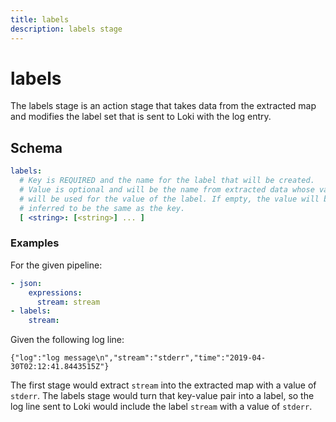 ```yaml
---
title: labels
description: labels stage
---
```

# labels

The labels stage is an action stage that takes data from the extracted map and
modifies the label set that is sent to Loki with the log entry.

## Schema

```yaml
labels:
  # Key is REQUIRED and the name for the label that will be created.
  # Value is optional and will be the name from extracted data whose value
  # will be used for the value of the label. If empty, the value will be
  # inferred to be the same as the key.
  [ <string>: [<string>] ... ]
```

### Examples

For the given pipeline:

```yaml
- json:
    expressions:
      stream: stream
- labels:
    stream:
```

Given the following log line:

```
{"log":"log message\n","stream":"stderr","time":"2019-04-30T02:12:41.8443515Z"}
```

The first stage would extract `stream` into the extracted map with a value of
`stderr`. The labels stage would turn that key-value pair into a label, so the
log line sent to Loki would include the label `stream` with a value of `stderr`.
